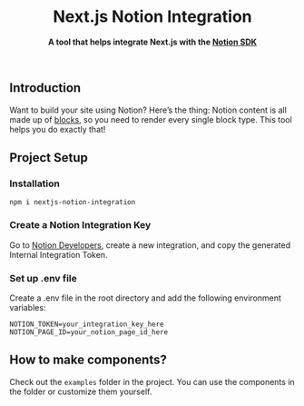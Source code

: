 
<div align="center">
  <h1>Next.js Notion Integration</h1>
  <p>
		<b>A tool that helps integrate Next.js with the <a href="https://github.com/makenotion/notion-sdk-js">Notion SDK</a></b>
	</p>
	<br>
</div>

## Introduction
Want to build your site using Notion?
Here’s the thing: Notion content is all made up of <a href="https://developers.notion.com/docs/working-with-page-content">blocks</a>, so you need to render every single block type.
This tool helps you do exactly that!

## Project Setup
### Installation
```
npm i nextjs-notion-integration
```

### Create a Notion Integration Key
Go to <a href="https://developers.notion.com/">Notion Developers</a>, create a new integration, and copy the generated Internal Integration Token.

### Set up .env file
Create a .env file in the root directory and add the following environment variables:

```
NOTION_TOKEN=your_integration_key_here
NOTION_PAGE_ID=your_notion_page_id_here
```

## How to make components?
Check out the ```examples``` folder in the project. You can use the components in the folder or customize them yourself.
